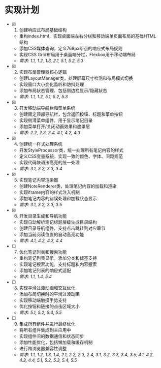 # 实现计划

- [x] 1. 创建响应式布局基础结构
  - 重构index.html，实现桌面端左右分栏和移动端单页面布局的基础HTML结构
  - 添加CSS媒体查询，定义768px断点的响应式布局规则
  - 实现CSS Grid布局用于桌面端分栏，Flexbox用于移动端布局
  - _需求: 1.1, 1.2, 1.3, 2.1, 5.1, 5.2, 5.3_

- [x] 2. 实现布局管理器核心逻辑
  - 创建LayoutManager类，处理屏幕尺寸检测和布局模式切换
  - 实现窗口大小变化监听和防抖处理
  - 添加布局状态管理，包括侧边栏显示/隐藏状态
  - _需求: 1.1, 1.2, 5.1, 5.2, 5.3_

- [x] 3. 开发移动端导航栏和菜单系统
  - 创建固定顶部导航栏，包含返回按钮、标题和菜单按钮
  - 实现侧滑菜单组件，用于显示笔记目录
  - 添加菜单打开/关闭动画效果和遮罩层
  - _需求: 2.2, 2.3, 2.4, 4.1, 4.2, 4.3_

- [x] 4. 创建统一样式处理系统
  - 开发StyleProcessor类，统一处理所有笔记内容的样式
  - 定义CSS变量系统，实现一致的颜色、字体、间距规范
  - 实现代码块语法高亮的统一处理
  - _需求: 3.1, 3.2, 3.3, 3.4_

- [x] 5. 实现笔记内容渲染器
  - 创建NoteRenderer类，处理笔记内容的加载和渲染
  - 实现iframe内容的样式注入机制
  - 添加笔记内容的错误处理和加载状态显示
  - _需求: 3.1, 3.2, 3.3, 3.5_

- [x] 6. 开发目录生成和导航功能
  - 实现自动解析笔记标题层级生成目录结构
  - 创建目录导航组件，支持点击跳转到对应章节
  - 添加当前阅读位置的自动高亮功能
  - _需求: 4.1, 4.2, 4.3, 4.4_

- [ ] 7. 优化笔记列表和搜索功能
  - 重构笔记列表显示，添加分类和标签支持
  - 实现笔记搜索功能，支持标题和内容搜索
  - 添加笔记列表的响应式适配
  - _需求: 1.1, 1.4, 5.4_

- [ ] 8. 实现平滑过渡动画和交互优化
  - 添加布局切换时的平滑过渡动画
  - 实现移动端触摸手势支持
  - 优化按钮和链接的点击区域大小
  - _需求: 5.1, 5.2, 5.4, 5.5_

- [ ] 9. 集成所有组件并进行最终优化
  - 将所有组件集成到主应用中
  - 实现组件间的数据通信和状态同步
  - 添加性能优化，包括懒加载和缓存机制
  - 进行跨浏览器兼容性调整
  - _需求: 1.1, 1.2, 1.3, 1.4, 2.1, 2.2, 2.3, 2.4, 3.1, 3.2, 3.3, 3.4, 3.5, 4.1, 4.2, 4.3, 4.4, 5.1, 5.2, 5.3, 5.4, 5.5_